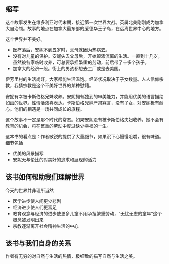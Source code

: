 ## 缩写

这个故事发生在维多利亚时代末期，接近第一次世界大战。英属北美刚刚成为加拿大自治领。故事的地点在加拿大最东部的爱德华王子岛，在远离世界中心的地方。

这个世界并不美好。
- 医疗落后，安妮不到五岁时，父母就因为热病去。
- 没有对儿童的保护。安妮失去父母后，开始颠沛流离的生活。一直到十几岁，虽然被各家临时收养，可总要承担繁重的劳动，前后带了十多个孩子。
- 加拿大的经济一般。街上的男孩都想去工厂或是去美国。

伊芳里村的生活尚好，大家都能生活温饱。经济状况取决于子女数量。人人信仰宗教，我猜宗教是这个不美好世界的某种慰籍。

安妮有幸被卡斯伯格兄妹收养。安妮拥有独到的审美能力，并能用优美的语言描绘如画的世界。性情活泼喜表达。卡斯伯格兄妹严肃寡言，没有子女，对安妮极有耐心。他们的相遇是一场共同成长的旅程。

这个故事不一定是那个时代的常态。如果安妮没有被卡斯伯格夫妇收养，她不会有教育的机会，将在繁重的劳动中度过缺少幸福的一生。

这本书的看点是：作者敏锐的提供了大量细节，如果沉下心慢慢咀嚼，很有味道。细节包括
- 优美的风景描写
- 安妮无与伦比的对美好的追求和展现的活力


## 该书如何帮助我们理解世界

今天的世界并非理所当然
- 医学进步使人间更少悲剧
- 经济进步使人们更富足
- 教育观念与经济的进步使更多儿童不用承担繁重劳动，“无忧无虑的童年”这个概念被发明出来
- 宗教逐渐离开社会精神生活的中心


## 该书与我们自身的关系

作者有无穷的对自然与生活的热情，极细致的描写自然与生活之美。